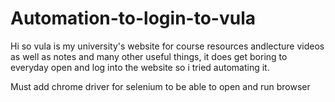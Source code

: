 # Automation-to-login-to-vula
Hi so vula is my university's website for course resources andlecture videos as well as notes and many other useful things, it does get boring to everyday open and log into the website so i tried automating it.

Must add chrome driver for selenium to be able to open and run browser
